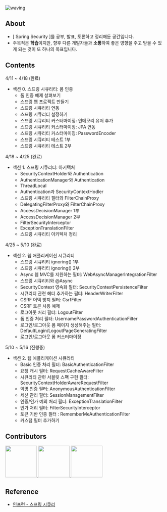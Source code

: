 ![waving](https://capsule-render.vercel.app/api?type=waving&height=150&text=security-study&fontAlign=72&fontAlignY=40&fontSize=60&color=gradient&fontColor=FFFFFF)

## About
- [ Spring Security ]를 공부, 발표, 토론하고 정리해둔 공간입니다.  
- 주목적은 **학습**이지만, 향후 다른 개발자들과 **소통**하여 좋은 영향을 주고 받을 수 있게 되는 것이 또 하나의 목표입니다.

<!--
## Guide

> [스터디 규칙 :bulb:]()   

> [github 작업 가이드 :guide_dog:]()
-->

## Contents
4/11 ~ 4/18 (완료)
- 섹션 0. 스프링 시큐리티: 폼 인증
  - 폼 인증 예제 살펴보기
  - 스프링 웹 프로젝트 만들기
  - 스프링 시큐리티 연동
  - 스프링 시큐리티 설정하기
  - 스프링 시큐리티 커스터마이징: 인메모리 유저 추가
  - 스프링 시큐리티 커스터마이징: JPA 연동
  - 스프링 시큐리티 커스터마이징: PasswordEncoder
  - 스프링 시큐리티 테스트 1부
  - 스프링 시큐리티 테스트 2부

4/18 ~ 4/25 (완료)
- 섹션 1. 스프링 시큐리티: 아키텍처
  - SecurityContextHolder와 Authentication
  - AuthenticationManager와 Authentication
  - ThreadLocal
  - Authentication과 SecurityContextHodler
  - 스프링 시큐리티 필터와 FilterChainProxy
  - DelegatingFilterProxy와 FilterChainProxy
  - AccessDecisionManager 1부
  - AccessDecisionManager 2부
  - FilterSecurityInterceptor
  - ExceptionTranslationFilter
  - 스프링 시큐리티 아키텍처 정리

4/25 ~ 5/10 (완료)
- 섹션 2. 웹 애플리케이션 시큐리티
  - 스프링 시큐리티 ignoring() 1부
  - 스프링 시큐리티 ignoring() 2부
  - Async 웹 MVC를 지원하는 필터: WebAsyncManagerIntegrationFilter
  - 스프링 시큐리티와 @Async
  - SecurityContext 영속화 필터: SecurityContextPersistenceFilter
  - 시큐리티 관련 헤더 추가하는 필터: HeaderWriterFilter
  - CSRF 어택 방지 필터: CsrfFilter
  - CSRF 토큰 사용 예제
  - 로그아웃 처리 필터: LogoutFilter
  - 폼 인증 처리 필터: UsernamePasswordAuthenticationFilter
  - 로그인/로그아웃 폼 페이지 생성해주는 필터: DefaultLogin/LogoutPageGeneratingFilter
  - 로그인/로그아웃 폼 커스터마이징

5/10 ~ 5/16 (진행중)
- 섹션 2. 웹 애플리케이션 시큐리티
  - Basic 인증 처리 필터: BasicAuthenticationFilter
  - 요청 캐시 필터: RequestCacheAwareFilter
  - 시큐리티 관련 서블릿 스팩 구현 필터: SecurityContextHolderAwareRequestFilter
  - 익명 인증 필터: AnonymousAuthenticationFilter
  - 세션 관리 필터: SessionManagementFilter
  - 인증/인가 예외 처리 필터: ExceptionTranslationFilter
  - 인가 처리 필터: FilterSecurityInterceptor
  - 토큰 기반 인증 필터 : RememberMeAuthenticationFilter
  - 커스텀 필터 추가하기

## Contributors
<p>
<a href="https://github.com/chanhl22">
  <img src="https://avatars.githubusercontent.com/u/77683221?v=4" width="100">
</a>
<a href="https://github.com/jeongwoogeun">
  <img src="https://avatars.githubusercontent.com/u/50163299?v=4" width="100">
</a>
<a href="https://github.com/yoonwooseong">
  <img src="https://avatars.githubusercontent.com/u/57824259?v=4" width="100">
</a>
</p>

## Reference
- [인프런 - 스프링 시큐리](https://www.inflearn.com/course/%EB%B0%B1%EA%B8%B0%EC%84%A0-%EC%8A%A4%ED%94%84%EB%A7%81-%EC%8B%9C%ED%81%90%EB%A6%AC%ED%8B%B0#)
